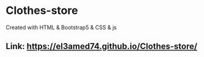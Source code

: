 # Clothes-store
Created with HTML & Bootstrap5 & CSS & js
## Link: https://el3amed74.github.io/Clothes-store/  
